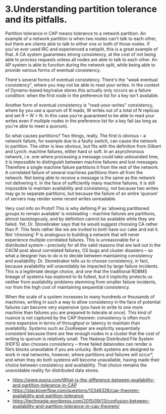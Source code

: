 # 3.Understanding partition tolerance and its pitfalls.

Partition tolerance in CAP means tolerance to a network partition. An example of a network partition is when two nodes can't talk to each other, but there are clients able to talk to either one or both of those nodes. If you've ever used IRC and experienced a netsplit, this is a great example of that.
A CA system guarantees strong consistency, at the cost of not being able to process requests unless all nodes are able to talk to each other. An AP system is able to function during the network split, while being able to provide various forms of eventual consistency.

There's several forms of eventual consistency. There's the "weak eventual consistency", where you may not be able to read your writes. In the context of Dynamo-based key/value stores this actually only occurs as a failure condition: when the first node in the preference list for a key isn't available.

Another form of eventual consistency is "read-your-writes" consistency, where by you use a quorum of R reads, W writes out of a total of N replicas and set R + W > N. In this case you're guaranteed to be able to read your writes even if multiple nodes in the preference list for a key fail (as long as you're able to meet a quorum).

So what causes partitions? Two things, really. The first is obvious – a network failure, for example due to a faulty switch, can cause the network to partition. The other is less obvious, but fits with the definition from Gilbert and Lynch: machine failures, either hard or soft. In an asynchronous network, i.e. one where processing a message could take unbounded time, it is impossible to distinguish between machine failures and lost messages. Therefore a single machine failure partitions it from the rest of the network. A correlated failure of several machines partitions them all from the network. Not being able to receive a message is the same as the network not delivering it. In the face of sufficiently many machine failures, it is still impossible to maintain availability and consistency, not because two writes may go to separate partitions, but because the failure of an entire ‘quorum’ of servers may render some recent writes unreadable.

Very cool info on Proto!!
This is why defining P as ‘allowing partitioned groups to remain available’ is misleading – machine failures are partitions, almost tautologously, and by definition cannot be available while they are failed. Yet, Dr. Stonebraker says that he would suggest choosing CA rather than P. This feels rather like we are invited to both have our cake and eat it. Not ‘choosing’ P is analogous to building a network that will never experience multiple correlated failures. This is unreasonable for a distributed system – precisely for all the valid reasons that are laid out in the CACM post about correlated failures, OS bugs and cluster disasters – so what a designer has to do is to decide between maintaining consistency and availability. Dr. Stonebraker tells us to choose consistency, in fact, because availability will unavoidably be impacted by large failure incidents. This is a legitimate design choice, and one that the traditional RDBMS lineage of systems has explored to its fullest, but it implicitly protects us neither from availability problems stemming from smaller failure incidents, nor from the high cost of maintaining sequential consistency.

When the scale of a system increases to many hundreds or thousands of machines, writing in such a way to allow consistency in the face of potential failures can become very expensive (you have to write to one more machine than failures you are prepared to tolerate at once). This kind of nuance is not captured by the CAP theorem: consistency is often much more expensive in terms of throughput or latency to maintain than availability. Systems such as ZooKeeper are explicitly sequentially consistent because there are few enough nodes in a cluster that the cost of writing to quorum is relatively small. The Hadoop Distributed File System (HDFS) also chooses consistency – three failed datanodes can render a file’s blocks unavailable if you are unlucky. Both systems are designed to work in real networks, however, where partitions and failures will occur*, and when they do both systems will become unavailable, having made their choice between consistency and availability. That choice remains the unavoidable reality for distributed data stores.

- https://www.quora.com/What-is-the-difference-between-availability-and-partition-tolerance-in-CAP
- https://stackoverflow.com/questions/12346326/cap-theorem-availability-and-partition-tolerance
- https://techmagie.wordpress.com/2015/09/13/confusion-between-availability-and-partition-tolerance-in-cap-theorem/
